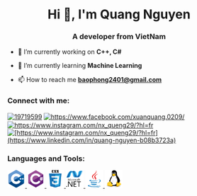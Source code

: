 <h1 align="center">Hi 👋, I'm Quang Nguyen</h1>
<h3 align="center">A developer from VietNam</h3>

- 🔭 I’m currently working on **C++, C#**

- 🌱 I’m currently learning **Machine Learning**

- 📫 How to reach me **baophong2401@gmail.com**

<h3 align="left">Connect with me:</h3>
<p align="left">
<a href="https://stackoverflow.com/users/19719599" target="blank"><img align="center" src="https://raw.githubusercontent.com/rahuldkjain/github-profile-readme-generator/master/src/images/icons/Social/stack-overflow.svg" alt="19719599" height="30" width="40" /></a>
<a href="https://fb.com/https://www.facebook.com/xuanquang.0209/" target="blank"><img align="center" src="https://raw.githubusercontent.com/rahuldkjain/github-profile-readme-generator/master/src/images/icons/Social/facebook.svg" alt="https://www.facebook.com/xuanquang.0209/" height="30" width="40" /></a>
<a href="https://instagram.com/https://www.instagram.com/nx_queng29/?hl=fr" target="blank"><img align="center" src="https://raw.githubusercontent.com/rahuldkjain/github-profile-readme-generator/master/src/images/icons/Social/instagram.svg" alt="https://www.instagram.com/nx_queng29/?hl=fr" height="30" width="40" /></a>
<a href="https://www.linkedin.com/in/quang-nguyen-b08b3723a" target="blank"><img align="center" src="https://logospng.org/download/linkedin/logo-linkedin-icon-1536.png" alt="[https://www.instagram.com/nx_queng29/?hl=fr](https://www.linkedin.com/in/quang-nguyen-b08b3723a)" height="30" width="40" /></a>
</p>

<h3 align="left">Languages and Tools:</h3>
<p align="left"> <a href="https://www.w3schools.com/cpp/" target="_blank" rel="noreferrer"> <img src="https://raw.githubusercontent.com/devicons/devicon/master/icons/cplusplus/cplusplus-original.svg" alt="cplusplus" width="40" height="40"/> </a> <a href="https://www.w3schools.com/cs/" target="_blank" rel="noreferrer"> <img src="https://raw.githubusercontent.com/devicons/devicon/master/icons/csharp/csharp-original.svg" alt="csharp" width="40" height="40"/> </a> <a href="https://www.w3schools.com/css/" target="_blank" rel="noreferrer"> <img src="https://raw.githubusercontent.com/devicons/devicon/master/icons/css3/css3-original-wordmark.svg" alt="css3" width="40" height="40"/> </a> <a href="https://dotnet.microsoft.com/" target="_blank" rel="noreferrer"> <img src="https://raw.githubusercontent.com/devicons/devicon/master/icons/dot-net/dot-net-original-wordmark.svg" alt="dotnet" width="40" height="40"/> </a> <a href="https://www.java.com" target="_blank" rel="noreferrer"> <img src="https://raw.githubusercontent.com/devicons/devicon/master/icons/java/java-original.svg" alt="java" width="40" height="40"/> </a> <a href="https://www.linux.org/" target="_blank" rel="noreferrer"> <img src="https://raw.githubusercontent.com/devicons/devicon/master/icons/linux/linux-original.svg" alt="linux" width="40" height="40"/> </a> </p>
